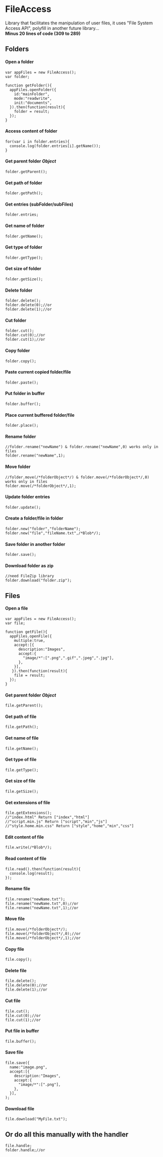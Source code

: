 # FileAccess
Library that facilitates the manipulation of user files, it uses "File System Access API", polyfill in another future library...<br>
**Minus 20 lines of code (309 to 289)**

## Folders

#### Open a folder

```
var appFiles = new FileAccess();
var folder;

function getFolder(){
  appFiles.openFolder({
    id:"mainFolder",
    mode:"readwrite",
    init:"documents",
  }).then(function(result){
    folder = result;
  });
}
```
#### Access content of folder

```
for(var i in folder.entries){
  console.log(folder.entries[i].getName());
}
```
#### Get parent folder *Object*

```
folder.getParent();
```
#### Get path of folder

```
folder.getPath();
```
#### Get entries (subFolder/subFiles)

```
folder.entries;
```
#### Get name of folder

```
folder.getName();
```
#### Get type of folder

```
folder.getType();
```
#### Get size of folder

```
folder.getSize();
```
#### Delete folder

```
folder.delete();
folder.delete(0);//or
folder.delete(1);//or
```
#### Cut folder

```
folder.cut();
folder.cut(0);//or
folder.cut(1);//or
```
#### Copy folder

```
folder.copy();
```
#### Paste current copied folder/file

```
folder.paste();
```
#### Put folder in buffer

```
folder.buffer();
```
#### Place current buffered folder/file

```
folder.place();
```
#### Rename folder

```
//folder.rename("newName") & folder.rename("newName",0) works only in files
folder.rename("newName",1);
```
#### Move folder

```
//folder.move(/*folderObject*/) & folder.move(/*folderObject*/,0) works only in files
folder.move(/*folderObject*/,1);
```
#### Update folder entries

```
folder.update();
```
#### Create a folder/file in folder

```
folder.new("folder","folderName");
folder.new("file","fileName.txt",/*Blob*/);
```
#### Save folder in another folder

```
folder.save();
```
#### Download folder as zip

```
//need FileZip library
folder.download("folder.zip");
```

## Files

#### Open a file

```
var appFiles = new FileAccess();
var file;

function getFile(){
  appFiles.openFile({
    multiple:true,
    accept:[{
      description:"Images",
      accept:{
        "image/*":[".png",".gif",".jpeg",".jpg"],
      },
    }],
   }).then(function(result){
    file = result;
  });
}
```
#### Get parent folder *Object*

```
file.getParent();
```
#### Get path of file

```
file.getPath();
```
#### Get name of file

```
file.getName();
```
#### Get type of file

```
file.getType();
```
#### Get size of file

```
file.getSize();
```
#### Get extensions of file

```
file.getExtensions();
//"index.html" Return ["index","html"]
//"script.min.js" Return ["script","min","js"]
//"style.home.min.css" Return ["style","home","min","css"]
```
#### Edit content of file

```
file.write(/*Blob*/);
```
#### Read content of file

```
file.read().then(function(result){
  console.log(result);
});
```
#### Rename file

```
file.rename("newName.txt");
file.rename("newName.txt",0);//or
file.rename("newName.txt",1);//or
```
#### Move file

```
file.move(/*folderObject*/);
file.move(/*folderObject*/,0);//or
file.move(/*folderObject*/,1);//or
```
#### Copy file

```
file.copy();
```
#### Delete file

```
file.delete();
file.delete(0);//or
file.delete(1);//or
```
#### Cut file

```
file.cut();
file.cut(0);//or
file.cut(1);//or
```
#### Put file in buffer

```
file.buffer();
```
#### Save file

```
file.save({
  name:"image.png",
  accept:[{
    description:"Images",
    accept:{
      "image/*":[".png"],
    },
  }],
);
```
#### Download file

```
file.download("MyFile.txt");
```
## Or do all this manually with the handler

```
file.handle;
folder.handle;//or
```
